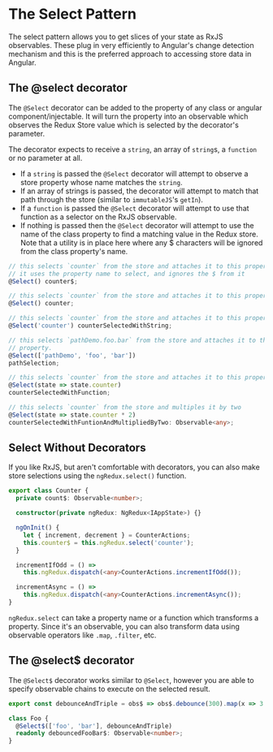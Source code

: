 # The Select Pattern

The select pattern allows you to get slices of your state as RxJS observables.
These plug in very efficiently to Angular's change detection mechanism and this is the preferred approach to accessing store data in Angular.

## The @select decorator

The `@Select` decorator can be added to the property of any class or angular component/injectable. It will turn the property into an observable which observes the Redux Store value which is selected by the decorator's parameter.

The decorator expects to receive a `string`, an array of `string`s, a `function` or no parameter at all.

- If a `string` is passed the `@Select` decorator will attempt to observe a store property whose name matches the `string`.
- If an array of strings is passed, the decorator will attempt to match that path through the store (similar to `immutableJS`'s `getIn`).
- If a `function` is passed the `@Select` decorator will attempt to use that function as a selector on the RxJS observable.
- If nothing is passed then the `@Select` decorator will  attempt to use the name of the class property to find a matching value  in the Redux store. Note that a utility is in place here where any $  characters will be ignored from the class property's name.

```typescript
// this selects `counter` from the store and attaches it to this property
// it uses the property name to select, and ignores the $ from it
@Select() counter$;

// this selects `counter` from the store and attaches it to this property
@Select() counter;

// this selects `counter` from the store and attaches it to this property
@Select('counter') counterSelectedWithString;

// this selects `pathDemo.foo.bar` from the store and attaches it to this
// property.
@Select(['pathDemo', 'foo', 'bar'])
pathSelection;

// this selects `counter` from the store and attaches it to this property
@Select(state => state.counter)
counterSelectedWithFunction;

// this selects `counter` from the store and multiples it by two
@Select(state => state.counter * 2)
counterSelectedWithFuntionAndMultipliedByTwo: Observable<any>;
```

## Select Without Decorators

If you like RxJS, but aren't comfortable with decorators, you can also make store selections using the `ngRedux.select()` function.

```typescript
export class Counter {
  private count$: Observable<number>;

  constructor(private ngRedux: NgRedux<IAppState>) {}

  ngOnInit() {
    let { increment, decrement } = CounterActions;
    this.counter$ = this.ngRedux.select('counter');
  }

  incrementIfOdd = () =>
    this.ngRedux.dispatch(<any>CounterActions.incrementIfOdd());

  incrementAsync = () =>
    this.ngRedux.dispatch(<any>CounterActions.incrementAsync());
}
```

`ngRedux.select` can take a property name or a function which transforms a property. Since it's an observable, you can also transform data using observable operators like `.map`, `.filter`, etc.

## The @select$ decorator

The `@Select$` decorator works similar to `@Select`, however you are able to specify observable chains to execute on the selected result.

```typescript
export const debounceAndTriple = obs$ => obs$.debounce(300).map(x => 3 * x);

class Foo {
  @Select$(['foo', 'bar'], debounceAndTriple)
  readonly debouncedFooBar$: Observable<number>;
}
```